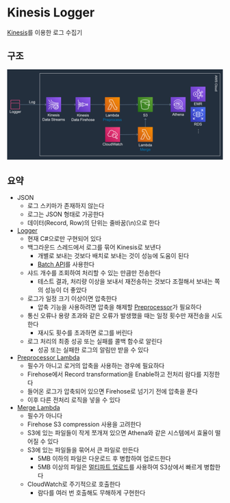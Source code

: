 # Kinesis Logger

[Kinesis](https://aws.amazon.com/ko/kinesis)를 이용한 로그 수집기

## 구조

![arch](./doc/img/arch.png)

## 요약

+ JSON
  + 로그 스키마가 존재하지 않는다
  + 로그는 JSON 형태로 가공한다
  + 데이터(Record, Row)의 단위는 줄바꿈(\n)으로 한다
+ [Logger](/src/KLoggerSuite/KLogger/)
  + 현재 C#으로만 구현되어 있다
  + 백그라운드 스레드에서 로그를 묶어 Kinesis로 보낸다
    + 개별로 보내는 것보다 배치로 보내는 것이 성능에 도움이 된다
    + [Batch API](https://docs.aws.amazon.com/ko_kr/kinesis/latest/APIReference/API_PutRecords.html)를 사용한다
  + 샤드 개수를 조회하여 처리할 수 있는 만큼만 전송한다
    + 테스트 결과, 처리량 이상을 보내서 재전송하는 것보다 조절해서 보내는 쪽의 성능이 더 좋았다
  + 로그가 일정 크기 이상이면 압축한다
    + 압축 기능을 사용하려면 압축을 해제할 [Preprocessor](/src/KLoggerSuite/klogger_preprocessor)가 필요하다
  + 통신 오류나 용량 초과와 같은 오류가 발생했을 때는 일정 횟수만 재전송을 시도한다
    + 재시도 횟수를 초과하면 로그를 버린다
  + 로그 처리의 최종 성공 또는 실패를 콜백 함수로 알린다
    + 성공 또는 실패한 로그의 알림만 받을 수 있다
+ [Preprocessor Lambda](/src/KLoggerSuite/klogger_preprocessor)
  + 필수가 아니고 로거의 압축을 사용하는 경우에 필요하다
  + Firehose에서 Record transformation을 Enable하고 전처리 람다를 지정한다
  + 들어온 로그가 압축되어 있으면 Firehose로 넘기기 전에 압축을 푼다
  + 이후 다른 전처리 로직을 넣을 수 있다
+ [Merge Lambda](/src/KLoggerSuite/klogger_merge_s3)
  + 필수가 아니다
  + Firehose S3 compression 사용을 고려한다
  + S3에 있는 파일들이 작게 쪼개져 있으면 Athena와 같은 시스템에서 효율이 떨어질 수 있다
  + S3에 있는 파일들을 묶어서 큰 파일로 만든다
    + 5MB 이하의 파일은 다운로드 후 병합하여 업로드한다
    + 5MB 이상의 파일은 [멀티파트 업로드](https://docs.aws.amazon.com/ko_kr/AmazonS3/latest/dev/mpuoverview.html)를 사용하여 S3상에서 빠르게 병합한다
  + CloudWatch로 주기적으로 호출한다
    + 람다를 여러 번 호출해도 무해하게 구현한다
